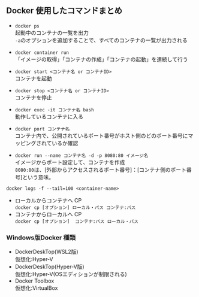 ## Docker 使用したコマンドまとめ

- `docker ps`  
  起動中のコンテナの一覧を出力  
`-a`のオプションを追加することで、すべてのコンテナの一覧が出力される  
 
 - `docker container run`  
  「イメージの取得」「コンテナの作成」「コンテナの起動」を連続して行う
  
 - `docker start <コンテナ名 or コンテナID>`  
  	コンテナを起動
    
 - `docker stop <コンテナ名 or コンテナID>`  
  	コンテナを停止
    
 - `docker exec -it コンテナ名 bash`  
  	動作しているコンテナに入る
 
 - `docker port コンテナ名`  
  コンテナ内で、公開されているポート番号がホスト側のどのポート番号にマッピングされているか確認  
 
 - `docker run --name コンテナ名 -d -p 8080:80 イメージ名`  
  イメージからポート設定して、コンテナを作成  
  `8080:80`は、[外部からアクセスされるポート番号]：[コンテナ側のポート番号]という意味。  
  
  `docker logs -f --tail=100 <container-name>`
  
 - ローカルからコンテナへ CP  
 `docker cp [オプション] ローカル・パス コンテナ:パス`  
 - コンテナからローカルへ CP  
 `docker cp [オプション]  コンテナ:パス ローカル・パス`
 
 ### Windows版Docker 種類
 - DockerDeskTop(WSL2版)  
 仮想化:Hyper-V
 - DockerDeskTop(Hyper-V版)  
 仮想化:Hyper-V(OSエディションが制限される)
 - Docker Toolbox  
 仮想化:VirtualBox
 
 
